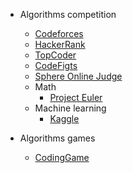 - Algorithms competition

    - [Codeforces](codeforces.com)
    - [HackerRank](hackerrank.com)
    - [TopCoder](topcoder.com)
    - [CodeFigts](https://codefights.com)
    - [Sphere Online Judge](http://www.spoj.com/)
    - Math
        - [Project Euler](https://projecteuler.net/)
    - Machine learning
        - [Kaggle](https://projecteuler.net/)

- Algorithms games

    - [CodingGame](https://www.codingame.com/)
